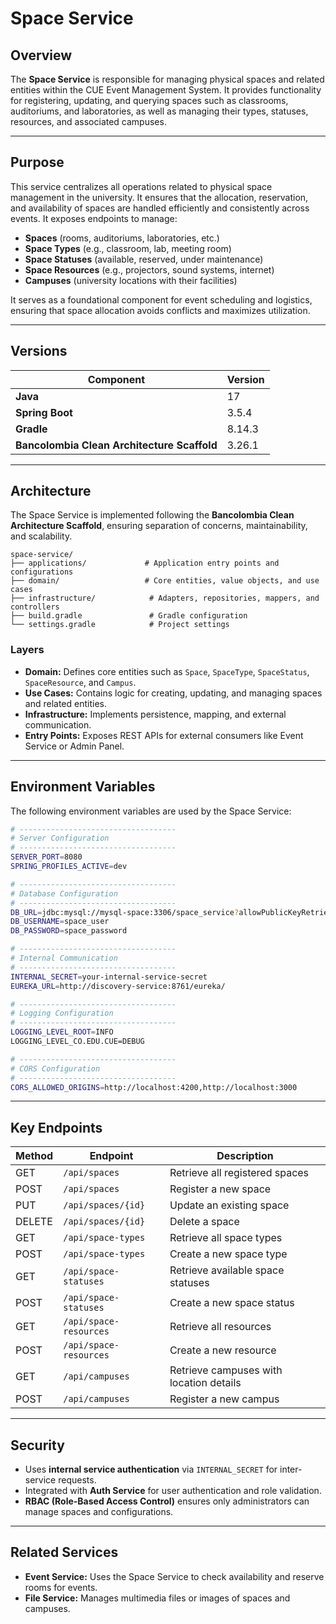 # Space Service

## Overview

The **Space Service** is responsible for managing physical spaces and related entities within the CUE Event Management System. It provides functionality for registering, updating, and querying spaces such as classrooms, auditoriums, and laboratories, as well as managing their types, statuses, resources, and associated campuses.

---

## Purpose

This service centralizes all operations related to physical space management in the university. It ensures that the allocation, reservation, and availability of spaces are handled efficiently and consistently across events. It exposes endpoints to manage:

* **Spaces** (rooms, auditoriums, laboratories, etc.)
* **Space Types** (e.g., classroom, lab, meeting room)
* **Space Statuses** (available, reserved, under maintenance)
* **Space Resources** (e.g., projectors, sound systems, internet)
* **Campuses** (university locations with their facilities)

It serves as a foundational component for event scheduling and logistics, ensuring that space allocation avoids conflicts and maximizes utilization.

---

## Versions

| Component                                   | Version |
| ------------------------------------------- | ------- |
| **Java**                                    | 17      |
| **Spring Boot**                             | 3.5.4   |
| **Gradle**                                  | 8.14.3  |
| **Bancolombia Clean Architecture Scaffold** | 3.26.1  |

---

## Architecture

The Space Service is implemented following the **Bancolombia Clean Architecture Scaffold**, ensuring separation of concerns, maintainability, and scalability.

```
space-service/
├── applications/             # Application entry points and configurations
├── domain/                   # Core entities, value objects, and use cases
├── infrastructure/            # Adapters, repositories, mappers, and controllers
├── build.gradle               # Gradle configuration
└── settings.gradle            # Project settings
```

### Layers

* **Domain:** Defines core entities such as `Space`, `SpaceType`, `SpaceStatus`, `SpaceResource`, and `Campus`.
* **Use Cases:** Contains logic for creating, updating, and managing spaces and related entities.
* **Infrastructure:** Implements persistence, mapping, and external communication.
* **Entry Points:** Exposes REST APIs for external consumers like Event Service or Admin Panel.

---

## Environment Variables

The following environment variables are used by the Space Service:

```bash
# -----------------------------------
# Server Configuration
# -----------------------------------
SERVER_PORT=8080
SPRING_PROFILES_ACTIVE=dev

# -----------------------------------
# Database Configuration
# -----------------------------------
DB_URL=jdbc:mysql://mysql-space:3306/space_service?allowPublicKeyRetrieval=true&useSSL=false&serverTimezone=UTC
DB_USERNAME=space_user
DB_PASSWORD=space_password

# -----------------------------------
# Internal Communication
# -----------------------------------
INTERNAL_SECRET=your-internal-service-secret
EUREKA_URL=http://discovery-service:8761/eureka/

# -----------------------------------
# Logging Configuration
# -----------------------------------
LOGGING_LEVEL_ROOT=INFO
LOGGING_LEVEL_CO.EDU.CUE=DEBUG

# -----------------------------------
# CORS Configuration
# -----------------------------------
CORS_ALLOWED_ORIGINS=http://localhost:4200,http://localhost:3000
```

---

## Key Endpoints

| Method | Endpoint               | Description                             |
| ------ | ---------------------- | --------------------------------------- |
| GET    | `/api/spaces`          | Retrieve all registered spaces          |
| POST   | `/api/spaces`          | Register a new space                    |
| PUT    | `/api/spaces/{id}`     | Update an existing space                |
| DELETE | `/api/spaces/{id}`     | Delete a space                          |
| GET    | `/api/space-types`     | Retrieve all space types                |
| POST   | `/api/space-types`     | Create a new space type                 |
| GET    | `/api/space-statuses`  | Retrieve available space statuses       |
| POST   | `/api/space-statuses`  | Create a new space status               |
| GET    | `/api/space-resources` | Retrieve all resources                  |
| POST   | `/api/space-resources` | Create a new resource                   |
| GET    | `/api/campuses`        | Retrieve campuses with location details |
| POST   | `/api/campuses`        | Register a new campus                   |

---

## Security

* Uses **internal service authentication** via `INTERNAL_SECRET` for inter-service requests.
* Integrated with **Auth Service** for user authentication and role validation.
* **RBAC (Role-Based Access Control)** ensures only administrators can manage spaces and configurations.

---

## Related Services

* **Event Service:** Uses the Space Service to check availability and reserve rooms for events.
* **File Service:** Manages multimedia files or images of spaces and campuses.
